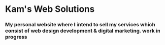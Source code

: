<h1>Kam's Web Solutions</h1>
<h3>My personal website where I intend to sell my services which consist of web design development & digital marketing. work in progress </h3>
